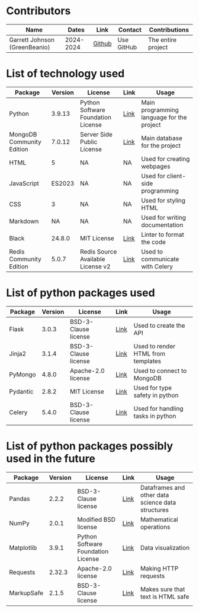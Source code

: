# Contributors

| Name | Dates | Link | Contact | Contributions |
| --- | --- | --- | --- | --- |
| Garrett Johnson (GreenBeanio) | 2024-2024 | [Github](https://github.com/greenbeanio) | Use GitHub| The entire project |

# List of technology used

| Package | Version | License | Link | Usage |
| --- | --- | --- | --- | --- |
| Python | 3.9.13 | Python Software Foundation License | [Link](https://www.python.org/) | Main programming language for the project |
| MongoDB Community Edition | 7.0.12 | Server Side Public License | [Link](https://www.mongodb.com/) | Main database for the project |
| HTML | 5 | NA | NA | Used for creating webpages |
| JavaScript | ES2023 | NA | NA | Used for client-side programming |
| CSS | 3 | NA | NA | Used for styling HTML |
| Markdown | NA | NA | NA | Used for writing documentation |
| Black | 24.8.0 |MIT License | [Link](https://pypi.org/project/black/) | Linter to format the code |
| Redis Community Edition | 5.0.7 | Redis Source Available License v2 | [Link](https://redis.io/) | Used to communicate with Celery |

# List of python packages used

| Package | Version | License | Link | Usage |
| --- | --- | --- | --- | --- |
| Flask | 3.0.3 | BSD-3-Clause license | [Link](https://pypi.org/project/Flask/) | Used to create the API|
| Jinja2 | 3.1.4 | BSD-3-Clause license | [Link](https://pypi.org/project/Jinja2/) | Used to render HTML from templates |
| PyMongo | 4.8.0 | Apache-2.0 license | [Link](https://pypi.org/project/pymongo/) | Used to connect to MongoDB |
| Pydantic | 2.8.2 | MIT License | [Link](https://pypi.org/project/pydantic/) | Used for type safety in python |
| Celery | 5.4.0 | BSD-3-Clause license | [Link](https://pypi.org/project/celery/) | Used for handling tasks in python |

# List of python packages possibly used in the future

| Package | Version | License | Link | Usage |
| --- | --- | --- | --- | --- |
| Pandas | 2.2.2 | BSD-3-Clause license | [Link](https://pypi.org/project/pandas/) | Dataframes and other data science data structures |
| NumPy | 2.0.1 | Modified BSD license | [Link](https://pypi.org/project/numpy/) | Mathematical operations |
| Matplotlib | 3.9.1 | Python Software Foundation License | [Link](https://pypi.org/project/matplotlib/) | Data visualization |
| Requests | 2.32.3 | Apache-2.0 license | [Link](https://pypi.org/project/requests/) | Making HTTP requests |
| MarkupSafe | 2.1.5 | BSD-3-Clause license | [Link](https://pypi.org/project/MarkupSafe/) | Makes sure that text is HTML safe |
